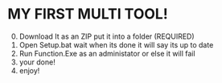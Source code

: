 # MY FIRST MULTI TOOL!
0. Download It as an ZIP put it into a folder (REQUIRED)
1. Open Setup.bat wait when its done it will say its up to date
2. Run Function.Exe as an administator or else it will fail
3. your done!
4. enjoy!
